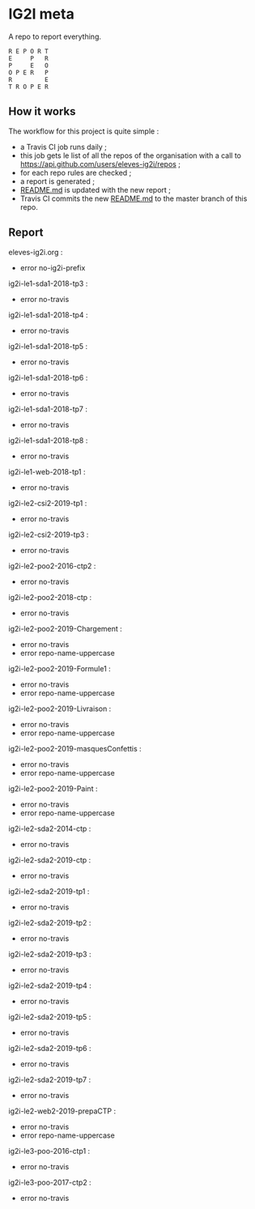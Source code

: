 # IG2I meta
A repo to report everything.
```
R E P O R T
E     P   R
P     E   O
O P E R   P
R         E
T R O P E R
```
## How it works
The workflow for this project is quite simple :
- a Travis CI job runs daily ;
- this job gets le list of all the repos of the organisation with a call to https://api.github.com/users/eleves-ig2i/repos ;
- for each repo rules are checked ;
- a report is generated ;
- [README.md](README.md) is updated with the new report ;
- Travis CI commits the new [README.md](README.md) to the master branch of this repo.
## Report

eleves-ig2i.org :
- error	no-ig2i-prefix

ig2i-le1-sda1-2018-tp3 :
- error	no-travis

ig2i-le1-sda1-2018-tp4 :
- error	no-travis

ig2i-le1-sda1-2018-tp5 :
- error	no-travis

ig2i-le1-sda1-2018-tp6 :
- error	no-travis

ig2i-le1-sda1-2018-tp7 :
- error	no-travis

ig2i-le1-sda1-2018-tp8 :
- error	no-travis

ig2i-le1-web-2018-tp1 :
- error	no-travis

ig2i-le2-csi2-2019-tp1 :
- error	no-travis

ig2i-le2-csi2-2019-tp3 :
- error	no-travis

ig2i-le2-poo2-2016-ctp2 :
- error	no-travis

ig2i-le2-poo2-2018-ctp :
- error	no-travis

ig2i-le2-poo2-2019-Chargement :
- error	no-travis
- error	repo-name-uppercase

ig2i-le2-poo2-2019-Formule1 :
- error	no-travis
- error	repo-name-uppercase

ig2i-le2-poo2-2019-Livraison :
- error	no-travis
- error	repo-name-uppercase

ig2i-le2-poo2-2019-masquesConfettis :
- error	no-travis
- error	repo-name-uppercase

ig2i-le2-poo2-2019-Paint :
- error	no-travis
- error	repo-name-uppercase

ig2i-le2-sda2-2014-ctp :
- error	no-travis

ig2i-le2-sda2-2019-ctp :
- error	no-travis

ig2i-le2-sda2-2019-tp1 :
- error	no-travis

ig2i-le2-sda2-2019-tp2 :
- error	no-travis

ig2i-le2-sda2-2019-tp3 :
- error	no-travis

ig2i-le2-sda2-2019-tp4 :
- error	no-travis

ig2i-le2-sda2-2019-tp5 :
- error	no-travis

ig2i-le2-sda2-2019-tp6 :
- error	no-travis

ig2i-le2-sda2-2019-tp7 :
- error	no-travis

ig2i-le2-web2-2019-prepaCTP :
- error	no-travis
- error	repo-name-uppercase

ig2i-le3-poo-2016-ctp1 :
- error	no-travis

ig2i-le3-poo-2017-ctp2 :
- error	no-travis

